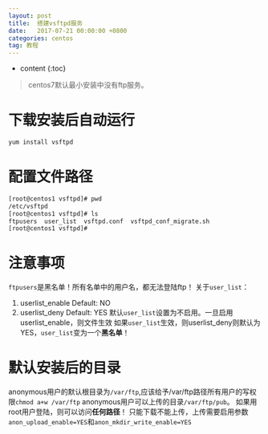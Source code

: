 ```yaml
---
layout: post
title:  搭建vsftpd服务
date:   2017-07-21 00:00:00 +0800
categories: centos
tag: 教程
---
```


* content
{:toc}


> centos7默认最小安装中没有ftp服务。

下载安装后自动运行
===
```bash
yum install vsftpd
```

配置文件路径
===
```bash
[root@centos1 vsftpd]# pwd
/etc/vsftpd
[root@centos1 vsftpd]# ls
ftpusers  user_list  vsftpd.conf  vsftpd_conf_migrate.sh
[root@centos1 vsftpd]#
```

注意事项
===
`ftpusers`是黑名单！所有名单中的用户名，都无法登陆ftp！
关于`user_list`：
1. userlist_enable Default: NO
2. userlist_deny   Default: YES
默认`user_list`设置为不启用。一旦启用userlist_enable，则文件生效
如果`user_list`生效，则userlist_deny则默认为YES，`user_list`变为一个**黑名单**！

默认安装后的目录
===
anonymous用户的默认根目录为`/var/ftp`,应该给予/var/ftp路径所有用户的写权限`chmod a+w /var/ftp`
anonymous用户可以上传的目录`/var/ftp/pub`。
如果用root用户登陆，则可以访问**任何路径**！
只能下载不能上传，上传需要启用参数`anon_upload_enable=YES`和`anon_mkdir_write_enable=YES`